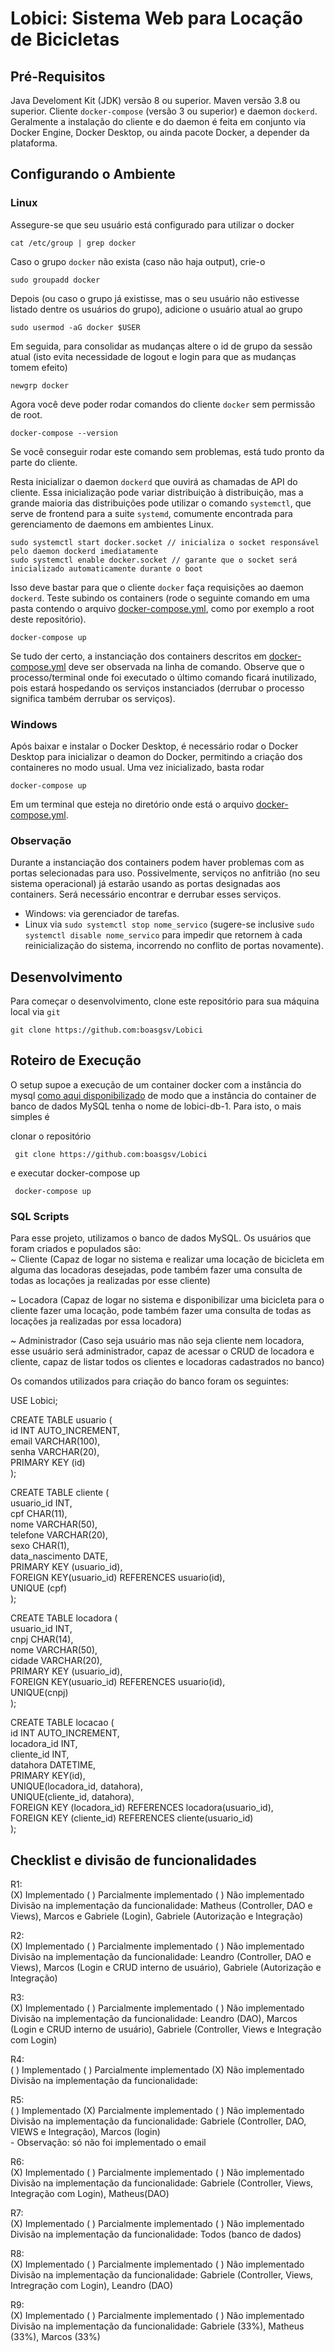 # Lobici: Sistema Web para Locação de Bicicletas

## Pré-Requisitos
Java Develoment Kit (JDK) versão 8 ou superior.
Maven versão 3.8 ou superior.
Cliente `docker-compose` (versão 3 ou superior) e daemon `dockerd`. Geralmente a instalação do cliente e do daemon é feita em conjunto via Docker Engine, Docker Desktop, ou ainda pacote Docker, a depender da plataforma.

## Configurando o Ambiente

### Linux
Assegure-se que seu usuário está configurado para utilizar o docker

    cat /etc/group | grep docker

Caso o grupo `docker` não exista (caso não haja output), crie-o

    sudo groupadd docker

Depois (ou caso o grupo já existisse, mas o seu usuário não estivesse listado dentre os usuários do grupo), adicione o usuário atual ao grupo

    sudo usermod -aG docker $USER

Em seguida, para consolidar as mudanças altere o id de grupo da sessão atual (isto evita necessidade de logout e login para que as mudanças tomem efeito)

    newgrp docker

Agora você deve poder rodar comandos do cliente `docker` sem permissão de root. 

    docker-compose --version

Se você conseguir rodar este comando sem problemas, está tudo pronto da parte do cliente.

Resta inicializar o daemon `dockerd` que ouvirá as chamadas de API do cliente. Essa inicialização pode variar distribuição à distribuição, mas a grande maioria das distribuições pode utilizar o comando `systemctl`, que serve de frontend para a suite `systemd`, comumente encontrada para gerenciamento de daemons em ambientes Linux.

    sudo systemctl start docker.socket // inicializa o socket responsável pelo daemon dockerd imediatamente
    sudo systemctl enable docker.socket // garante que o socket será inicializado automaticamente durante o boot

Isso deve bastar para que o cliente `docker` faça requisições ao daemon `dockerd`. Teste subindo os containers (rode o seguinte comando em uma pasta contendo o arquivo [docker-compose.yml](docker-compose.yml), como por exemplo a root deste repositório).

    docker-compose up

Se tudo der certo, a instanciação dos containers descritos em [docker-compose.yml](docker-compose.yml) deve ser observada na linha de comando. Observe que o processo/terminal onde foi executado o último comando ficará inutilizado, pois estará hospedando os serviços instanciados (derrubar o processo significa também derrubar os serviços).


### Windows
Após baixar e instalar o Docker Desktop, é necessário rodar o Docker Desktop para inicializar o deamon do Docker, permitindo a criação dos containeres no modo usual. Uma vez inicializado, basta rodar

    docker-compose up

Em um terminal que esteja no diretório onde está o arquivo [docker-compose.yml](docker-compose.yml).

### Observação
Durante a instanciação dos containers podem haver problemas com as portas selecionadas para uso. Possivelmente, serviços no anfitrião (no seu sistema operacional) já estarão usando as portas designadas aos containers. Será necessário encontrar e derrubar esses serviços.

- Windows: via gerenciador de tarefas.
- Linux via `sudo systemctl stop nome_servico` (sugere-se inclusive `sudo systemctl disable nome_servico` para impedir que retornem à cada reinicialização do sistema, incorrendo no conflito de portas novamente).

## Desenvolvimento

Para começar o desenvolvimento, clone este repositório para sua máquina local via `git`

    git clone https://github.com:boasgsv/Lobici


## Roteiro de Execução

O setup supoe a execução de um container docker com a instância do mysql [como aqui disponibilizado](docker-compose.yml) de modo que a instância do container de banco de dados MySQL tenha o nome de lobici-db-1. Para isto, o mais simples é

clonar o repositório

     git clone https://github.com:boasgsv/Lobici

 e executar docker-compose up

     docker-compose up

     
### SQL Scripts
Para esse projeto, utilizamos o banco de dados MySQL. Os usuários que foram criados e populados são: <br />
~ Cliente (Capaz de logar no sistema e realizar uma locação de bicicleta em alguma das locadoras desejadas, pode também fazer uma consulta de todas as locações ja realizadas por esse cliente) <br />

~ Locadora (Capaz de logar no sistema e disponibilizar uma bicicleta para o cliente fazer uma locação, pode também fazer uma consulta de todas as locações ja realizadas por essa locadora) <br />

~ Administrador (Caso seja usuário mas não seja cliente nem locadora, esse usuário será administrador, capaz de acessar o CRUD de locadora e cliente, capaz de listar todos os clientes e locadoras cadastrados no banco) <br />

Os comandos utilizados para criação do banco foram os seguintes: <br />

USE Lobici; <br />

CREATE TABLE usuario ( <br />
    id INT AUTO_INCREMENT,<br />
    email VARCHAR(100),<br />
    senha VARCHAR(20),<br />
    PRIMARY KEY (id)<br />
);<br />

CREATE TABLE cliente (<br />
    usuario_id INT,<br />
    cpf CHAR(11),<br />
    nome VARCHAR(50),<br />
    telefone VARCHAR(20),<br />
    sexo CHAR(1),<br />
    data_nascimento DATE,<br />
    PRIMARY KEY (usuario_id),<br />
    FOREIGN KEY(usuario_id) REFERENCES usuario(id),<br />
    UNIQUE (cpf)<br />
);<br />

CREATE TABLE locadora (<br />
    usuario_id INT,<br />
    cnpj CHAR(14),<br />
    nome VARCHAR(50),<br />
    cidade VARCHAR(20),<br />
    PRIMARY KEY (usuario_id),<br />
    FOREIGN KEY(usuario_id) REFERENCES usuario(id),<br />
    UNIQUE(cnpj)<br />
);<br />

CREATE TABLE locacao (<br />
    id INT AUTO_INCREMENT,<br />
    locadora_id INT,<br />
    cliente_id INT,<br />
    datahora DATETIME,<br />
    PRIMARY KEY(id),<br />
    UNIQUE(locadora_id, datahora),<br />
    UNIQUE(cliente_id,  datahora),<br />
    FOREIGN KEY (locadora_id) REFERENCES locadora(usuario_id),<br />
    FOREIGN KEY (cliente_id) REFERENCES cliente(usuario_id)<br />
);<br />

## Checklist e divisão de funcionalidades

R1: <br />
    (X) Implementado ( ) Parcialmente implementado ( ) Não implementado <br />
    Divisão na implementação da funcionalidade: Matheus (Controller, DAO e Views), Marcos e Gabriele (Login), Gabriele (Autorização e Integração) <br />

R2: <br />
    (X) Implementado ( ) Parcialmente implementado ( ) Não implementado <br />
    Divisão na implementação da funcionalidade: Leandro (Controller, DAO e Views), Marcos (Login e CRUD interno de usuário), Gabriele (Autorização e Integração)<br />

R3: <br />
    (X) Implementado ( ) Parcialmente implementado ( ) Não implementado <br />
    Divisão na implementação da funcionalidade: Leandro (DAO), Marcos (Login e CRUD interno de usuário), Gabriele (Controller, Views e Integração com Login)<br />

R4: <br />
    ( ) Implementado ( ) Parcialmente implementado (X) Não implementado <br />
    Divisão na implementação da funcionalidade:  <br />
    

R5: <br />
    ( ) Implementado (X) Parcialmente implementado ( ) Não implementado <br />
    Divisão na implementação da funcionalidade: Gabriele (Controller, DAO, VIEWS e Integração), Marcos (login) <br />
     - Observação: só não foi implementado o email

R6: <br />
    (X) Implementado ( ) Parcialmente implementado ( ) Não implementado <br />
    Divisão na implementação da funcionalidade: Gabriele (Controller, Views, Integração com Login), Matheus(DAO) <br />

R7: <br />
    (X) Implementado ( ) Parcialmente implementado ( ) Não implementado <br />
    Divisão na implementação da funcionalidade: Todos (banco de dados) <br />

R8: <br />
    (X) Implementado ( ) Parcialmente implementado ( ) Não implementado <br />
    Divisão na implementação da funcionalidade: Gabriele (Controller, Views, Intregração com Login), Leandro (DAO) <br />

R9: <br />
    (X) Implementado ( ) Parcialmente implementado ( ) Não implementado <br />
    Divisão na implementação da funcionalidade: Gabriele (33%), Matheus (33%), Marcos (33%) <br />

